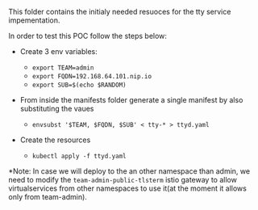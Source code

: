 
This folder contains the initialy needed resuoces for the tty service impementation.

  

In order to test this POC follow the steps below:

  

- Create 3 env variables:

  - `export TEAM=admin`
  - `export FQDN=192.168.64.101.nip.io`
  - `export SUB=$(echo $RANDOM)` 
- From inside the manifests folder generate a single manifest by also substituting the vaues
	- `envsubst '$TEAM, $FQDN, $SUB' < tty-* > ttyd.yaml`
- Create the resources
	- `kubectl apply -f ttyd.yaml`

*Note: In case we will deploy to the an other namespace than admin, we need to modify the `team-admin-public-tlsterm` istio gateway to allow virtualservices from other namespaces to use it(at the moment it allows only from team-admin).